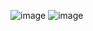 ![image](https://github.com/user-attachments/assets/2f1fb395-fa32-4f61-87c4-60d8e22fde1b)
![image](https://github.com/user-attachments/assets/06bf6da5-889f-4228-aef2-9e6b3a99d9c6)
